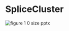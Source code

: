 # SpliceCluster

![figure 1 0 size pptx](https://github.com/Lamb-Laboratory/SpliceCluster/assets/88998113/49f1342f-547b-41f9-8fc3-6cdf6aeccec4)
